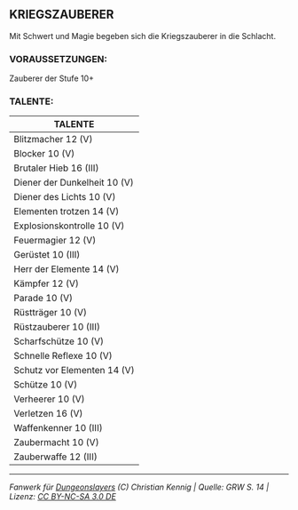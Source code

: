 ## KRIEGSZAUBERER

Mit Schwert und Magie begeben sich die Kriegszauberer in die Schlacht.

### VORAUSSETZUNGEN:

Zauberer der Stufe 10+

### TALENTE:

| TALENTE                      |
| ---------------------------- |
| Blitzmacher 12 (V)           |
| Blocker 10 (V)               |
| Brutaler Hieb 16 (III)       |
| Diener der Dunkelheit 10 (V) |
| Diener des Lichts 10 (V)     |
| Elementen trotzen 14 (V)     |
| Explosionskontrolle 10 (V)   |
| Feuermagier 12 (V)           |
| Gerüstet 10 (III)            |
| Herr der Elemente 14 (V)     |
| Kämpfer 12 (V)               |
| Parade 10 (V)                |
| Rüstträger 10 (V)            |
| Rüstzauberer 10 (III)        |
| Scharfschütze 10 (V)         |
| Schnelle Reflexe 10 (V)      |
| Schutz vor Elementen 14 (V)  |
| Schütze 10 (V)               |
| Verheerer 10 (V)             |
| Verletzen 16 (V)             |
| Waffenkenner 10 (III)        |
| Zaubermacht 10 (V)           |
| Zauberwaffe 12 (III)         |

---

_Fanwerk für [Dungeonslayers](https://www.dungeonslayers.net/) (C) Christian Kennig | Quelle: GRW S. 14 | Lizenz: [CC BY-NC-SA 3.0 DE](https://creativecommons.org/licenses/by-nc-sa/3.0/de/)_
